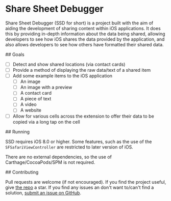 # Share Sheet Debugger

Share Sheet Debugger (SSD for short) is a project built with the aim of aiding the development of sharing content within iOS applications. It does this by providing in-depth information about the data being shared, allowing developers to see how iOS shares the data provided by the application, and also allows developers to see how others have formatted their shared data.

## Goals

 - [ ] Detect and show shared locations (via contact cards)
 - [ ] Provide a method of displaying the raw data/text of a shared item
 - [ ] Add some example items to the iOS application
 	- [ ] An image
 	- [ ] An image with a preview
 	- [ ] A contact card
 	- [ ] A piece of text
	- [ ] A video
	- [ ] A website
- [ ] Allow for various cells across the extension to offer their data to be copied via a long tap on the cell

## Running

SSD requires iOS 8.0 or higher. Some features, such as the use of the `SFSafariViewController` are restricted to later version of iOS.

There are no external dependencies, so the use of Carthage/CocoaPods/SPM is not required.

## Contributing

Pull requests are welcome (if not encouraged). If you find the project useful, give [the repo](https://github.com/JosephDuffy/Share-Sheet-Debugger) a star. If you find any issues an don't want to/can't find a solution, [submit an issue on GitHub](https://github.com/JosephDuffy/Share-Sheet-Debugger/issues/new).